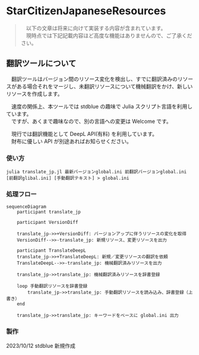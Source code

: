 # StarCitizenJapaneseResources

>　以下の文章は将来に向けて実装する内容が含まれています。  
>　現時点では下記記載内容ほど高度な機能はありませんので、ご了承ください。

## 翻訳ツールについて

　翻訳ツールはバージョン間のリソース変化を検出し、すでに翻訳済みのリソースがある場合それをマージし、未翻訳リソースについて機械翻訳をかけ、新しいリソースを作成します。

　速度の関係上、本ツールでは stdblue の趣味で Julia スクリプト言語を利用しています。  
　ですが、あくまで趣味なので、別の言語への変更は Welcome です。  

　現行では翻訳機能として DeepL API(有料) を利用しています。  
　財布に優しい API が別途あればお知らせください。  

### 使い方

```[Julia]
julia translate_jp.jl 最新バージョンglobal.ini 前翻訳バージョンglobal.ini [前翻訳glibal.ini] [手動翻訳テキスト] > global.ini
```

### 処理フロー

```mermaid
sequenceDiagram
    participant translate_jp

    participant VersionDiff

    translate_jp->>+VersionDiff: バージョンアップに伴うリソースの変化を取得
    VersionDiff-->>-translate_jp: 新規リソース、変更リソースを出力

    participant TranslateDeepL
    translate_jp->>+TranslateDeepL: 新規／変更リソースの翻訳を依頼
    TranslateDeepL-->>-translate_jp: 機械翻訳済みリソースを出力

    translate_jp->>translate_jp: 機械翻訳済みリソースを辞書登録

    loop 手動翻訳リソースを辞書登録
        translate_jp->>translate_jp: 手動翻訳リソースを読み込み、辞書登録（上書き）
    end

    translate_jp->>translate_jp: キーワードをベースに global.ini 出力

```

### 製作

2023/10/12 stdblue 新規作成

